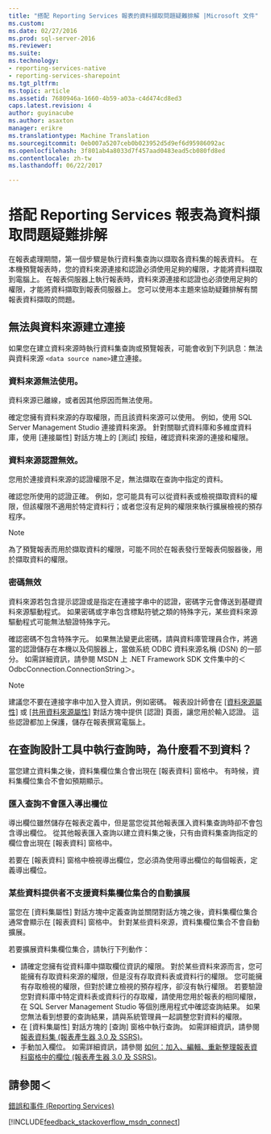 ```yaml
---
title: "搭配 Reporting Services 報表的資料擷取問題疑難排解 |Microsoft 文件"
ms.custom: 
ms.date: 02/27/2016
ms.prod: sql-server-2016
ms.reviewer: 
ms.suite: 
ms.technology:
- reporting-services-native
- reporting-services-sharepoint
ms.tgt_pltfrm: 
ms.topic: article
ms.assetid: 7680946a-1660-4b59-a03a-c4d474cd8ed3
caps.latest.revision: 4
author: guyinacube
ms.author: asaxton
manager: erikre
ms.translationtype: Machine Translation
ms.sourcegitcommit: 0eb007a5207ceb0b023952d5d9ef6d95986092ac
ms.openlocfilehash: 3f801ab4a8033d7f457aad0483ead5cb080fd8ed
ms.contentlocale: zh-tw
ms.lasthandoff: 06/22/2017

---
```

# <a name="troubleshoot-data-retrieval-issues-with-reporting-services-reports"></a>搭配 Reporting Services 報表為資料擷取問題疑難排解
在報表處理期間，第一個步驟是執行資料集查詢以擷取各資料集的報表資料。 在本機預覽報表時，您的資料來源連接和認證必須使用足夠的權限，才能將資料擷取到電腦上。 在報表伺服器上執行報表時，資料來源連接和認證也必須使用足夠的權限，才能將資料擷取到報表伺服器上。 您可以使用本主題來協助疑難排解有關報表資料擷取的問題。   
  
## <a name="i-cannot-create-a-connection-to-a-data-source"></a>無法與資料來源建立連接  
如果您在建立資料來源時執行資料集查詢或預覽報表，可能會收到下列訊息：無法與資料來源 `<data source name>`建立連接。   
    
### <a name="data-source-is-not-available"></a>資料來源無法使用。  
資料來源已離線，或者因其他原因而無法使用。   
  
確定您擁有資料來源的存取權限，而且該資料來源可以使用。 例如，使用 SQL Server Management Studio 連接資料來源。 針對關聯式資料庫和多維度資料庫，使用 [連接屬性] 對話方塊上的 [測試] 按鈕，確認資料來源的連接和權限。   
  
### <a name="data-source-credentials-are-not-valid"></a>資料來源認證無效。  
您用於連接資料來源的認證權限不足，無法擷取在查詢中指定的資料。  
  
確認您所使用的認證正確。 例如，您可能具有可以從資料表或檢視擷取資料的權限，但該權限不適用於特定資料行；或者您沒有足夠的權限來執行擴展檢視的預存程序。   
  
> [!NOTE]  
> 為了預覽報表而用於擷取資料的權限，可能不同於在報表發行至報表伺服器後，用於擷取資料的權限。   
  
### <a name="not-a-valid-password"></a>密碼無效  
資料來源若包含提示認證或是指定在連接字串中的認證，密碼字元會傳送到基礎資料來源驅動程式。 如果密碼或字串包含標點符號之類的特殊字元，某些資料來源驅動程式可能無法驗證特殊字元。   
  
確認密碼不包含特殊字元。 如果無法變更此密碼，請與資料庫管理員合作，將適當的認證儲存在本機以及伺服器上，當做系統 ODBC 資料來源名稱 (DSN) 的一部分。 如需詳細資訊，請參閱 MSDN 上 .NET Framework SDK 文件集中的＜OdbcConnection.ConnectionString＞。   
  
> [!NOTE]  
>建議您不要在連接字串中加入登入資訊，例如密碼。 報表設計師會在 [[資料來源屬性]](~/reporting-services/report-data/enter-data-source-credentials-dialog-box-report-builder.md) 或 [[共用資料來源屬性]](~/reporting-services/report-data/enter-data-source-credentials-dialog-box-report-builder.md) 對話方塊中提供 [認證] 頁面，讓您用於輸入認證。 這些認證都加上保護，儲存在報表撰寫電腦上。  
  
## <a name="why-do-i-see-no-data-when-i-run-my-query-in-the-query-designer"></a>在查詢設計工具中執行查詢時，為什麼看不到資料？  
當您建立資料集之後，資料集欄位集合會出現在 [報表資料] 窗格中。 有時候，資料集欄位集合不會如預期顯示。   
  
### <a name="import-query-does-not-import-calculated-fields"></a>匯入查詢不會匯入導出欄位  
  
導出欄位雖然儲存在報表定義中，但是當您從其他報表匯入資料集查詢時卻不會包含導出欄位。 從其他報表匯入查詢以建立資料集之後，只有由資料集查詢指定的欄位會出現在 [報表資料] 窗格中。   
  
若要在 [報表資料] 窗格中檢視導出欄位，您必須為使用導出欄位的每個報表，定義導出欄位。   
  
### <a name="some-data-providers-do-not-support-automatic-population-of-the-dataset-field-collection"></a>某些資料提供者不支援資料集欄位集合的自動擴展  
當您在 [資料集屬性] 對話方塊中定義查詢並關閉對話方塊之後，資料集欄位集合通常會顯示在 [報表資料] 窗格中。 針對某些資料來源，資料集欄位集合不會自動擴展。   
  
若要擴展資料集欄位集合，請執行下列動作：  
* 請確定您擁有從資料庫中擷取欄位資訊的權限。 對於某些資料來源而言，您可能擁有存取資料來源的權限，但是沒有存取資料表或資料行的權限。 您可能擁有存取檢視的權限，但對於建立檢視的預存程序，卻沒有執行權限。 若要驗證您對資料庫中特定資料表或資料行的存取權，請使用您用於報表的相同權限，在 SQL Server Management Studio 等個別應用程式中確認查詢結果。 如果您無法看到想要的查詢結果，請與系統管理員一起調整您對資料的權限。   
* 在 [資料集屬性] 對話方塊的 [查詢] 窗格中執行查詢。 如需詳細資訊，請參閱[報表資料集 (報表產生器 3.0 及 SSRS)](../../reporting-services/report-data/report-datasets-ssrs.md)。  
* 手動加入欄位。 如需詳細資訊，請參閱 [如何：加入、編輯、重新整理報表資料窗格中的欄位 (報表產生器 3.0 及 SSRS)](../../reporting-services/report-data/add-edit-refresh-fields-in-the-report-data-pane-report-builder-and-ssrs.md)。   
  
## <a name="see-also"></a>請參閱＜  
[錯誤和事件 (Reporting Services)](../../reporting-services/troubleshooting/errors-and-events-reference-reporting-services.md)  
  
  

[!INCLUDE[feedback_stackoverflow_msdn_connect](../../includes/feedback-stackoverflow-msdn-connect.md)]




